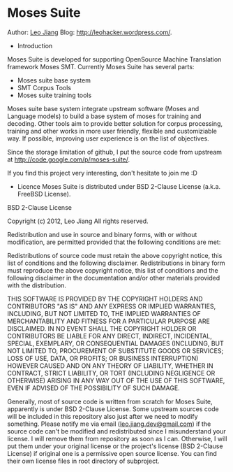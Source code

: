# Moses Suite
Author: [Leo Jiang](leo.jiang.dev@gmail.com) Blog: http://leohacker.wordpress.com/.

* Introduction

Moses Suite is developed for supporting OpenSource Machine Translation framework 
Moses SMT. Currently Moses Suite has several parts: 
* Moses suite base system
* SMT Corpus Tools
* Moses suite training tools

Moses suite base system integrate upstream software (Moses and Language models)
to build a base system of moses for training and decoding. Other tools aim to 
provide better solution for corpus processing, training and other works in
more user friendly, flexible and customiziable way. If possible, improving user
experience is on the list of objectives.

Since the storage limitation of github, I put the source code from upstream at 
http://code.google.com/p/moses-suite/.

If you find this project very interesting, don't hesitate to join me :D

* Licence
Moses Suite is distributed under BSD 2-Clause License (a.k.a. FreeBSD License).

BSD 2-Clause License

Copyright (c) 2012, Leo Jiang
All rights reserved.

Redistribution and use in source and binary forms, with or without
modification, are permitted provided that the following conditions are met:

Redistributions of source code must retain the above copyright notice,
this list of conditions and the following disclaimer.
Redistributions in binary form must reproduce the above copyright notice,
this list of conditions and the following disclaimer in the documentation
and/or other materials provided with the distribution.

THIS SOFTWARE IS PROVIDED BY THE COPYRIGHT HOLDERS AND CONTRIBUTORS "AS IS"
AND ANY EXPRESS OR IMPLIED WARRANTIES, INCLUDING, BUT NOT LIMITED TO, THE
IMPLIED WARRANTIES OF MERCHANTABILITY AND FITNESS FOR A PARTICULAR PURPOSE
ARE DISCLAIMED. IN NO EVENT SHALL THE COPYRIGHT HOLDER OR CONTRIBUTORS BE
LIABLE FOR ANY DIRECT, INDIRECT, INCIDENTAL, SPECIAL, EXEMPLARY, OR
CONSEQUENTIAL DAMAGES (INCLUDING, BUT NOT LIMITED TO, PROCUREMENT OF
SUBSTITUTE GOODS OR SERVICES; LOSS OF USE, DATA, OR PROFITS; OR BUSINESS
INTERRUPTION) HOWEVER CAUSED AND ON ANY THEORY OF LIABILITY, WHETHER IN
CONTRACT, STRICT LIABILITY, OR TORT (INCLUDING NEGLIGENCE OR OTHERWISE)
ARISING IN ANY WAY OUT OF THE USE OF THIS SOFTWARE, EVEN IF ADVISED OF THE
POSSIBILITY OF SUCH DAMAGE.

Generally, most of source code is written from scratch for Moses Suite, apparently 
is under BSD 2-Clause License. Some upstream sources code will be included in this
repository also just after we need to modify something. Please notify me via email
(leo.jiang.dev@gmail.com) if the source code can't be modified and redistributed 
since I misunderstand your license. I will remove them from repository as soon as 
I can. Otherwise, I will put them under your original license or the project's 
license (BSD 2-Clause License) if original one is a permissive open source license. 
You can find their own license files in root directory of subproject.
